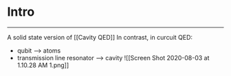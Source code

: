 # Intro
---
A solid state version of [[Cavity QED]]
In contrast, in curcuit QED:
- qubit --> atoms
- transmission line resonator --> cavity
![[Screen Shot 2020-08-03 at 1.10.28 AM 1.png]]

